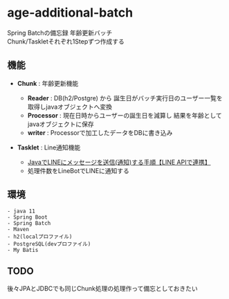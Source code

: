 # age-additional-batch
Spring Batchの備忘録 年齢更新バッチ  
Chunk/Taskletそれぞれ1Stepずつ作成する
## 機能
- **Chunk** : 年齢更新機能 
  - **Reader** : DB(h2/Postgre) から 誕生日がバッチ実行日のユーザー一覧を取得しjavaオブジェクトへ変換
  - **Processor** : 現在日時からユーザーの誕生日を減算し 結果を年齢としてjavaオブジェクトに保存
  - **writer** : Processorで加工したデータをDBに書き込み
  
- **Tasklet** : Line通知機能
  -  [JavaでLINEにメッセージを送信(通知)する手順【LINE APIで連携】](http://kakedashi-xx.com:25214/index.php/2021/07/01/post-2780/)
  - 処理件数をLineBotでLINEに通知する
## 環境
~~~
- java 11
- Spring Boot
- Spring Batch
- Maven
- h2(localプロファイル)
- PostgreSQL(devプロファイル)
- My Batis
~~~
## TODO
後々JPAとJDBCでも同じChunk処理の処理作って備忘としておきたい
